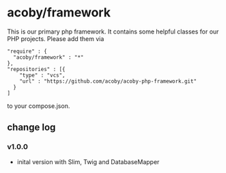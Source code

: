 # acoby/framework

This is our primary php framework. It contains some helpful classes for our PHP projects. Please add them via

    "require" : {
      "acoby/framework" : "*"
    },
    "repositories" : [{
        "type" : "vcs",
        "url" : "https://github.com/acoby/acoby-php-framework.git"
      }
    ]

to your compose.json.

## change log

### v1.0.0

- inital version with Slim, Twig and DatabaseMapper